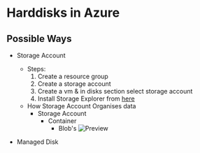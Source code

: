 # Harddisks in Azure

## Possible Ways
* Storage Account
    * Steps:
        1. Create a resource group
        2. Create a storage account
        3. Create a vm & in disks section select storage account
        4. Install Storage Explorer from [here](https://azure.microsoft.com/en-us/features/storage-explorer/)
    * How Storage Account Organises data
        * Storage Account
            * Container
                * Blob's
        ![Preview](https://docs.microsoft.com/en-us/azure/storage/blobs/media/storage-blob-introduction/blob1.png)

* Managed Disk